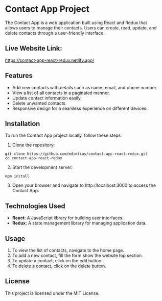 # Contact App Project
The Contact App is a web application built using React and Redux that allows users to manage their contacts. Users can create, read, update, and delete contacts through a user-friendly interface.

## Live Website Link: 
https://contact-app-react-redux.netlify.app/

## Features
* Add new contacts with details such as name, email, and phone number.
* View a list of all contacts in a paginated manner.
* Update contact information easily.
* Delete unwanted contacts.
* Responsive design for a seamless experience on different devices.

## Installation
To run the Contact App project locally, follow these steps:

1. Clone the repository:
```
git clone https://github.com/mdimtias/contact-app-react-redux.git
cd contact-app-react-redux
```
2. Start the development server:
```
npm install
```
3. Open your browser and navigate to http://localhost:3000 to access the Contact App.

## Technologies Used
* **React:** A JavaScript library for building user interfaces.
* **Redux:** A state management library for managing application data.

## Usage
1. To view the list of contacts, navigate to the home page.
2. To add a new contact, fill the form show the website top section.
3. To update a contact, click on the edit button.
4. To delete a contact, click on the delete button.

## License
This project is licensed under the MIT License.